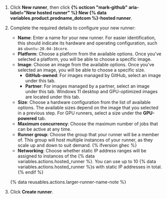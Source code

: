 1. Click **New runner**, then click **{% octicon "mark-github" aria-label="New hosted runner" %} New {% data variables.product.prodname_dotcom %}-hosted runner**.
1. Complete the required details to configure your new runner:

    * **Name**: Enter a name for your new runner. For easier identification, this should indicate its hardware and operating configuration, such as `ubuntu-20.04-16core`.
    * **Platform**: Choose a platform from the available options. Once you've selected a platform, you will be able to choose a specific image.
    * **Image**: Choose an image from the available options. Once you've selected an image, you will be able to choose a specific size.
      * **GitHub-owned**: For images managed by GitHub, select an image under this tab.
      * **Partner**: For images managed by a partner, select an image under this tab. Windows 11 desktop and GPU-optimized images are located under this tab.
    * **Size**: Choose a hardware configuration from the list of available options. The available sizes depend on the image that you selected in a previous step. For GPU runners, select a size under the **GPU-powered** tab.
    * **Maximum concurrency**: Choose the maximum number of jobs that can be active at any time.
    * **Runner group**: Choose the group that your runner will be a member of. This group will host multiple instances of your runner, as they scale up and down to suit demand. {% ifversion ghec %}
    * **Networking**: Choose whether static IP address ranges will be assigned to instances of the {% data variables.actions.hosted_runner %}. You can use up to 10 {% data variables.actions.hosted_runner %}s with static IP addresses in total. {% endif %}

    {% data reusables.actions.larger-runner-name-note %}

1. Click **Create runner**.
